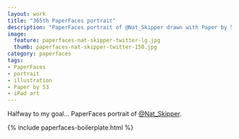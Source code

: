 ```yaml
---
layout: work
title: "365th PaperFaces portrait"
description: "PaperFaces portrait of @Nat_Skipper drawn with Paper by 53 on an iPad."
image: 
  feature: paperfaces-nat-skipper-twitter-lg.jpg
  thumb: paperfaces-nat-skipper-twitter-150.jpg
category: paperfaces
tags: 
- PaperFaces
- portrait
- illustration
- Paper by 53
- iPad art
---
```


Halfway to my goal... PaperFaces portrait of [@Nat_Skipper](http://twitter.com/Nat_Skipper).

{% include paperfaces-boilerplate.html %}